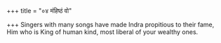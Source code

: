 +++
title = "०४ मंहिष्ठं वो"

+++
Singers with many songs have made Indra propitious to their fame,  
     Him who is King of human kind, most liberal of your wealthy ones.